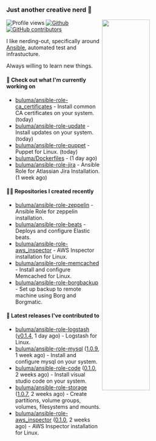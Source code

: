 ### Just another creative nerd 👋


![Profile views](https://gpvc.arturio.dev/buluma) <a href="https://gitstats.me/buluma">
  <img align="right" src="https://github-readme-stats.vercel.app/api?username=buluma&theme=gotham&show_icons=true" width="50%"/>
</a>
[![Github](https://img.shields.io/badge/-buluma-black?style=flat&labelColor=black&logo=github&logoColor=white&include_all_commits=true&count_private=true)](https://gitstats.me/buluma)
[![GitHub contributors](https://img.shields.io/github/contributors/buluma/badges.svg)](https://GitHub.com/buluma/badges/graphs/contributors/)

I like nerding-out, specifically around [Ansible](https://github.com/ansible/ansible), automated test and infrastucture.

Always willing to learn new things.

#### 👷 Check out what I'm currently working on

- [buluma/ansible-role-ca_certificates](https://github.com/buluma/ansible-role-ca_certificates) - Install common CA certificates on your system. (today)
- [buluma/ansible-role-update](https://github.com/buluma/ansible-role-update) - Install updates on your system. (today)
- [buluma/ansible-role-puppet](https://github.com/buluma/ansible-role-puppet) - Puppet for Linux. (today)
- [buluma/Dockerfiles](https://github.com/buluma/Dockerfiles) -  (1 day ago)
- [buluma/ansible-role-jira](https://github.com/buluma/ansible-role-jira) - Ansible Role for Atlassian Jira Installation. (1 week ago)

#### 👨‍💻 Repositories I created recently

- [buluma/ansible-role-zeppelin](https://github.com/buluma/ansible-role-zeppelin) - Ansible Role for zeppelin installation.
- [buluma/ansible-role-beats](https://github.com/buluma/ansible-role-beats) - Deploys and configure Elastic beats.
- [buluma/ansible-role-aws_inspector](https://github.com/buluma/ansible-role-aws_inspector) - AWS Inspector installation for Linux.
- [buluma/ansible-role-memcached](https://github.com/buluma/ansible-role-memcached) - Install and configure Memcached for Linux.
- [buluma/ansible-role-borgbackup](https://github.com/buluma/ansible-role-borgbackup) - Set up backup to remote machine using Borg and Borgmatic.

#### 🚀 Latest releases I've contributed to

- [buluma/ansible-role-logstash](https://github.com/buluma/ansible-role-logstash) ([v0.1.4](https://github.com/buluma/ansible-role-logstash/releases/tag/v0.1.4), 1 day ago) - Logstash for Linux.
- [buluma/ansible-role-mysql](https://github.com/buluma/ansible-role-mysql) ([1.0.9](https://github.com/buluma/ansible-role-mysql/releases/tag/1.0.9), 1 week ago) - Install and configure mysql on your system.
- [buluma/ansible-role-code](https://github.com/buluma/ansible-role-code) ([0.1.0](https://github.com/buluma/ansible-role-code/releases/tag/0.1.0), 2 weeks ago) - Install visual studio code on your system.
- [buluma/ansible-role-storage](https://github.com/buluma/ansible-role-storage) ([1.0.7](https://github.com/buluma/ansible-role-storage/releases/tag/1.0.7), 2 weeks ago) - Create partitions, volume groups, volumes, filesystems and mounts.
- [buluma/ansible-role-aws_inspector](https://github.com/buluma/ansible-role-aws_inspector) ([0.1.0](https://github.com/buluma/ansible-role-aws_inspector/releases/tag/0.1.0), 2 weeks ago) - AWS Inspector installation for Linux.


